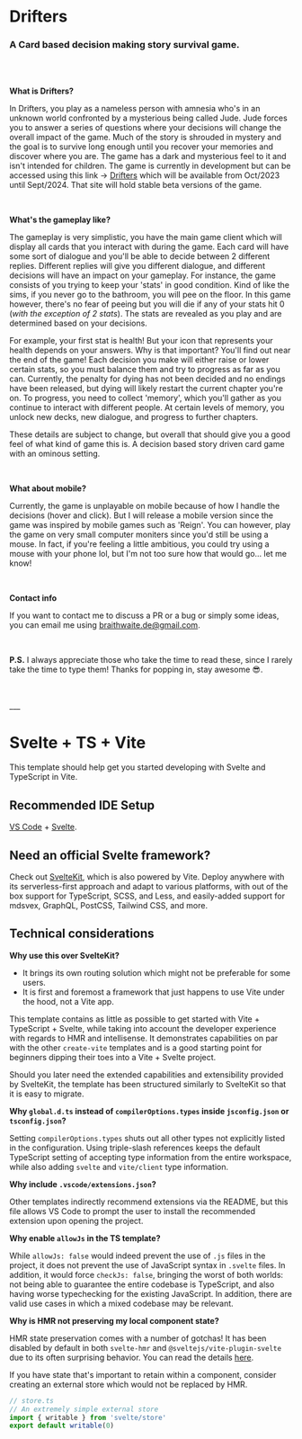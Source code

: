 # Drifters
### A Card based decision making story survival game.

<br>
<br>

**What is Drifters?**

In Drifters, you play as a nameless person with amnesia who's in an unknown world confronted by a mysterious being called Jude. Jude forces you to answer a series of questions where your decisions will change the overall impact of the game. Much of the story is shrouded in mystery and the goal is to survive long enough until you recover your memories and discover where you are. The game has a dark and mysterious feel to it and isn't intended for children. The game is currently in development but can be accessed using this link -> [Drifters](https://www.drifters.website) which will be available from Oct/2023 until Sept/2024. That site will hold stable beta versions of the game.

<br>

**What's the gameplay like?**

The gameplay is very simplistic, you have the main game client which will display all cards that you interact with during the game. Each card will have some sort of dialogue and you'll be able to decide between 2 different replies. Different replies will give you different dialogue, and different decisions will have an impact on your gameplay. For instance, the game consists of you trying to keep your 'stats' in good condition. Kind of like the sims, if you never go to the bathroom, you will pee on the floor. In this game however, there's no fear of peeing but you will die if any of your stats hit 0 (_with the exception of 2 stats_). The stats are revealed as you play and are determined based on your decisions.

For example, your first stat is health! But your icon that represents your health depends on your answers. Why is that important? You'll find out near the end of the game! Each decision you make will either raise or lower certain stats, so you must balance them and try to progress as far as you can. Currently, the penalty for dying has not been decided and no endings have been released, but dying will likely restart the current chapter you're on. To progress, you need to collect 'memory', which you'll gather as you continue to interact with different people. At certain levels of memory, you unlock new decks, new dialogue, and progress to further chapters.

These details are subject to change, but overall that should give you a good feel of what kind of game this is. A decision based story driven card game with an ominous setting.

<br>

**What about mobile?**

Currently, the game is unplayable on mobile because of how I handle the decisions (hover and click). But I will release a mobile version since the game was inspired by mobile games such as 'Reign'. You can however, play the game on very small computer moniters since you'd still be using a mouse. In fact, if you're feeling a little ambitious, you could try using a mouse with your phone lol, but I'm not too sure how that would go... let me know!

<br>

**Contact info**

If you want to contact me to discuss a PR or a bug or simply some ideas, you can email me using braithwaite.de@gmail.com.

<br>

**P.S.** I always appreciate those who take the time to read these, since I rarely take the time to type them! Thanks for popping in, stay awesome 😎.

<br>
<br>
___

# Svelte + TS + Vite

This template should help get you started developing with Svelte and TypeScript in Vite.

## Recommended IDE Setup

[VS Code](https://code.visualstudio.com/) + [Svelte](https://marketplace.visualstudio.com/items?itemName=svelte.svelte-vscode).

## Need an official Svelte framework?

Check out [SvelteKit](https://github.com/sveltejs/kit#readme), which is also powered by Vite. Deploy anywhere with its serverless-first approach and adapt to various platforms, with out of the box support for TypeScript, SCSS, and Less, and easily-added support for mdsvex, GraphQL, PostCSS, Tailwind CSS, and more.

## Technical considerations

**Why use this over SvelteKit?**

- It brings its own routing solution which might not be preferable for some users.
- It is first and foremost a framework that just happens to use Vite under the hood, not a Vite app.

This template contains as little as possible to get started with Vite + TypeScript + Svelte, while taking into account the developer experience with regards to HMR and intellisense. It demonstrates capabilities on par with the other `create-vite` templates and is a good starting point for beginners dipping their toes into a Vite + Svelte project.

Should you later need the extended capabilities and extensibility provided by SvelteKit, the template has been structured similarly to SvelteKit so that it is easy to migrate.

**Why `global.d.ts` instead of `compilerOptions.types` inside `jsconfig.json` or `tsconfig.json`?**

Setting `compilerOptions.types` shuts out all other types not explicitly listed in the configuration. Using triple-slash references keeps the default TypeScript setting of accepting type information from the entire workspace, while also adding `svelte` and `vite/client` type information.

**Why include `.vscode/extensions.json`?**

Other templates indirectly recommend extensions via the README, but this file allows VS Code to prompt the user to install the recommended extension upon opening the project.

**Why enable `allowJs` in the TS template?**

While `allowJs: false` would indeed prevent the use of `.js` files in the project, it does not prevent the use of JavaScript syntax in `.svelte` files. In addition, it would force `checkJs: false`, bringing the worst of both worlds: not being able to guarantee the entire codebase is TypeScript, and also having worse typechecking for the existing JavaScript. In addition, there are valid use cases in which a mixed codebase may be relevant.

**Why is HMR not preserving my local component state?**

HMR state preservation comes with a number of gotchas! It has been disabled by default in both `svelte-hmr` and `@sveltejs/vite-plugin-svelte` due to its often surprising behavior. You can read the details [here](https://github.com/rixo/svelte-hmr#svelte-hmr).

If you have state that's important to retain within a component, consider creating an external store which would not be replaced by HMR.

```ts
// store.ts
// An extremely simple external store
import { writable } from 'svelte/store'
export default writable(0)
```
